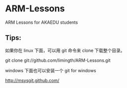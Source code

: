 ARM-Lessons
===========

ARM Lessons for AKAEDU students


## Tips:
  
  如果你在 linux 下面，可以用 git 命令来 clone 下载整个目录。
  
  git clone git://github.com/limingth/ARM-Lessons.git
  
  windows 下面也可以安装一个 git for windows
  
  http://msysgit.github.com/ 
  
